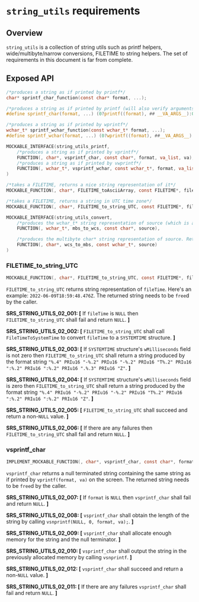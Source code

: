 # `string_utils` requirements

## Overview

`string_utils` is a collection of string utils such as printf helpers, wide/multibyte/narrow conversions, FILETIME to string helpers. The set of requirements in this document is far from complete.

## Exposed API

```c
/*produces a string as if printed by printf*/
char* sprintf_char_function(const char* format, ...);

/*produces a string as if printed by printf (will also verify arguments)*/
#define sprintf_char(format, ...) (0?printf((format), ## __VA_ARGS__):0, sprintf_char_function((format), ##__VA_ARGS__))

/*produces a string as if printed by wprintf*/
wchar_t* sprintf_wchar_function(const wchar_t* format, ...);
#define sprintf_wchar(format, ...) (0?wprintf((format), ##__VA_ARGS__):0, sprintf_wchar_function((format), ##__VA_ARGS__))

MOCKABLE_INTERFACE(string_utils_printf,
    /*produces a string as if printed by vprintf*/
    FUNCTION(, char*, vsprintf_char, const char*, format, va_list, va),
    /*produces a string as if printed by vwprintf*/
    FUNCTION(, wchar_t*, vsprintf_wchar, const wchar_t*, format, va_list, va)
)

/*takes a FILETIME, returns a nice string representation of it*/
MOCKABLE_FUNCTION(, char*, FILETIME_toAsciiArray, const FILETIME*, fileTime);

/*takes a FILETIME, returns a string in UTC time zone*/
MOCKABLE_FUNCTION(, char*, FILETIME_to_string_UTC, const FILETIME*, fileTime);

MOCKABLE_INTERFACE(string_utils_convert,
    /*produces the wchar_t* string representation of source (which is assumed to be multibyte). Returns NULL on any failure.*/
    FUNCTION(, wchar_t*, mbs_to_wcs, const char*, source),

    /*produces the multibyte char* string representation of source. Returns NULL on any failure.*/
    FUNCTION(, char*, wcs_to_mbs, const wchar_t*, source)
)
```

### FILETIME_to_string_UTC
```c
MOCKABLE_FUNCTION(, char*, FILETIME_to_string_UTC, const FILETIME*, fileTime);
```

`FILETIME_to_string_UTC` returns string representation of `fileTime`. Here's an example: `2022-06-09T18:59:48.476Z`. The returned string needs to be `free`d by the caller.

**SRS_STRING_UTILS_02_001: [** If `fileTime` is `NULL` then `FILETIME_to_string_UTC` shall fail and return `NULL`. **]**

**SRS_STRING_UTILS_02_002: [** `FILETIME_to_string_UTC` shall call `FileTimeToSystemTime` to convert `fileTime` to a `SYSTEMTIME` structure. **]**

**SRS_STRING_UTILS_02_003: [** If `SYSTEMTIME` structure's `wMilliseconds` field is not zero then `FILETIME_to_string_UTC` shall return a string produced by the format string `"%.4" PRIu16 "-%.2" PRIu16 "-%.2" PRIu16 "T%.2" PRIu16 ":%.2" PRIu16 ":%.2" PRIu16 ".%.3" PRIu16 "Z"`. **]**

**SRS_STRING_UTILS_02_004: [** If `SYSTEMTIME` structure's `wMilliseconds` field is zero then `FILETIME_to_string_UTC` shall return a string produced by the format string `"%.4" PRIu16 "-%.2" PRIu16 "-%.2" PRIu16 "T%.2" PRIu16 ":%.2" PRIu16 ":%.2" PRIu16 "Z"`. **]**

**SRS_STRING_UTILS_02_005: [** `FILETIME_to_string_UTC` shall succeed and return a non-`NULL` value. **]**

**SRS_STRING_UTILS_02_006: [** If there are any failures then `FILETIME_to_string_UTC` shall fail and return `NULL`. **]**

### vsprintf_char
```c
IMPLEMENT_MOCKABLE_FUNCTION(, char*, vsprintf_char, const char*, format, va_list, va)
```

`vsprintf_char` returns a null terminated string containing the same string as if printed by `vprintf(format, va)` on the screen. The returned string needs to be `free`d by the caller.

**SRS_STRING_UTILS_02_007: [** If `format` is `NULL` then `vsprintf_char` shall fail and return `NULL`. **]**

**SRS_STRING_UTILS_02_008: [** `vsprintf_char` shall obtain the length of the string by calling `vsnprintf(NULL, 0, format, va);`. **]**

**SRS_STRING_UTILS_02_009: [** `vsprintf_char` shall allocate enough memory for the string and the null terminator. **]**

**SRS_STRING_UTILS_02_010: [** `vsprintf_char` shall output the string in the previously allocated memory by calling `vsnprintf`. **]**

**SRS_STRING_UTILS_02_012: [** `vsprintf_char` shall succeed and return a non-`NULL` value. **]**

**SRS_STRING_UTILS_02_011: [** If there are any failures `vsprintf_char` shall fail and return `NULL`. **]**



